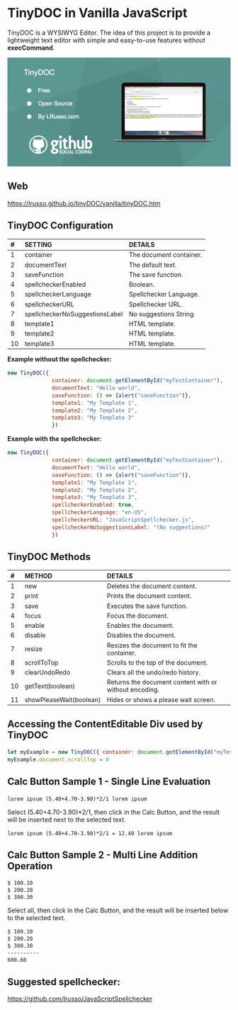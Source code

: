 # TinyDOC in Vanilla JavaScript

TinyDOC is a WYSIWYG Editor. The idea of this project is to provide a lightweight text editor with simple and easy-to-use features without **execCommand**.

![alt screenshot](https://github.com/lrusso/tinyDOC/blob/main/tinyDOC.png)

## Web

https://lrusso.github.io/tinyDOC/vanilla/tinyDOC.htm

## TinyDOC Configuration

| # | SETTING | DETAILS |
| :------------ |:---------------| :----- |
| 1 | container | The document container. | 
| 2 | documentText | The default text. |
| 3 | saveFunction | The save function. |
| 4 | spellcheckerEnabled | Boolean. |
| 5 | spellcheckerLanguage | Spellchecker Language. |
| 6 | spellcheckerURL | Spellchecker URL. |
| 7 | spellcheckerNoSuggestionsLabel | No suggestions String. |
| 8 | template1 | HTML template. |
| 9 | template2 | HTML template. |
| 10 | template3 | HTML template. |

**Example without the spellchecker:**
```javascript
new TinyDOC({
              container: document.getElementById("myTestContainer"), 
              documentText: "Hello world",
              saveFunction: () => {alert("saveFunction")},
              template1: "My Template 1",
              template2: "My Template 2",
              template3: "My Template 3"
              })
```

**Example with the spellchecker:**
```javascript
new TinyDOC({
              container: document.getElementById("myTestContainer"), 
              documentText: "Hello world",
              saveFunction: () => {alert("saveFunction")},
              template1: "My Template 1",
              template2: "My Template 2",
              template3: "My Template 3",
              spellcheckerEnabled: true,
              spellcheckerLanguage: "en-US",
              spellcheckerURL: "JavaScriptSpellchecker.js",
              spellcheckerNoSuggestionsLabel: "(No suggestions)"
              })
```

## TinyDOC Methods

| # | METHOD | DETAILS |
| :------------ |:---------------| :----- |
| 1 | new | Deletes the document content. | 
| 2 | print | Prints the document content. |
| 3 | save | Executes the save function. |
| 4 | focus | Focus the document. |
| 5 | enable | Enables the document. |
| 6 | disable | Disables the document. |
| 7 | resize | Resizes the document to fit the container. |
| 8 | scrollToTop | Scrolls to the top of the document. |
| 9 | clearUndoRedo | Clears all the undo/redo history. |
| 10 | getText(boolean) | Returns the document content with or without encoding. |
| 11 | showPleaseWait(boolean) | Hides or shows a please wait screen. |

## Accessing the ContentEditable Div used by TinyDOC

```javascript
let myExample = new TinyDOC({ container: document.getElementById("myTestContainer") })
myExample.document.scrollTop = 0
```

## Calc Button Sample 1 - Single Line Evaluation

```
lorem ipsum (5.40+4.70-3.90)*2/1 lorem ipsum
```
Select (5.40+4.70-3.90)*2/1, then click in the Calc Button, and the result will be inserted next to the selected text.

```
lorem ipsum (5.40+4.70-3.90)*2/1 = 12.40 lorem ipsum
```

## Calc Button Sample 2 - Multi Line Addition Operation

```
$ 100.10
$ 200.20
$ 300.30
```

Select all, then click in the Calc Button, and the result will be inserted below to the selected text.

```
$ 100.10
$ 200.20
$ 300.30
----------
600.60
```

## Suggested spellchecker:

https://github.com/lrusso/JavaScriptSpellchecker
